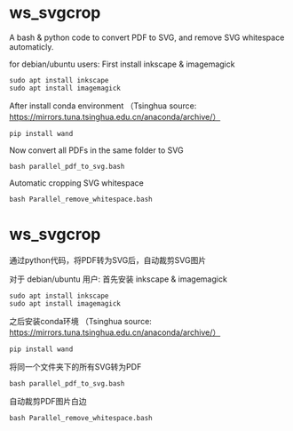 # ws_svgcrop
A bash &amp; python code to convert PDF to SVG, and remove SVG whitespace automaticly.

for debian/ubuntu users:
First install inkscape & imagemagick
```
sudo apt install inkscape
sudo apt install imagemagick
```
After install conda environment （Tsinghua source: https://mirrors.tuna.tsinghua.edu.cn/anaconda/archive/）
```
pip install wand
```
Now convert all PDFs in the same folder to SVG
```
bash parallel_pdf_to_svg.bash 
```
Automatic cropping SVG whitespace
```
bash Parallel_remove_whitespace.bash
```

# ws_svgcrop
通过python代码，将PDF转为SVG后，自动裁剪SVG图片

对于 debian/ubuntu 用户:
首先安装 inkscape & imagemagick
```
sudo apt install inkscape
sudo apt install imagemagick
```
之后安装conda环境 （Tsinghua source: https://mirrors.tuna.tsinghua.edu.cn/anaconda/archive/）
```
pip install wand
```
将同一个文件夹下的所有SVG转为PDF
```
bash parallel_pdf_to_svg.bash 
```
自动裁剪PDF图片白边
```
bash Parallel_remove_whitespace.bash
```
